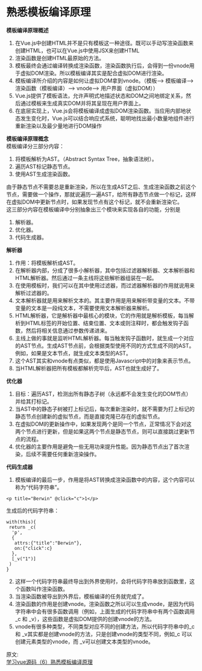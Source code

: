 # 熟悉模板编译原理
**模板编译原理概述**  
1. 在Vue.js中创建HTML并不是只有模板这一种途径。既可以手动写渲染函数来创建HTML，也可以在Vue.js中使用JSX来创建HTML
2. 渲染函数是创建HTML最原始的方法。
3. 模板最终会通过编译转换成渲染函数，渲染函数执行后，会得到一份vnode用于虚拟DOM渲染。所以模板编译其实是配合虚拟DOM进行渲染。
4. 模板编译所介绍的内容是如何让虚拟DOM拿到vnode。（模板--> 模板编译--> 渲染函数（模板编译）--> vnode--> 用户界面（虚拟DOM））
5. Vue.js提供了模板语法，允许声明式地描述状态和DOM之间地绑定关系，然后通过模板来生成真实DOM并将其呈现在用户界面上。
6. 在底层实现上，Vue.js会将模板编译成虚拟DOM渲染函数。当应用内部地状态发生变化时，Vue.js可以结合响应式系统，聪明地找出最小数量地组件进行重新渲染以及最少量地进行DOM操作

**模板编译原理概念**  
模板编译分三部分内容：  
1. 将模板解析为AST。（Abstract Syntax Tree，抽象语法树）。
2. 遍历AST标记静态节点。
3. 使用AST生成渲染函数。

由于静态节点不需要总是重新渲染，所以在生成AST之后、生成渲染函数之前这个节点，需要做一个操作，那就说遍历一遍AST，给所有静态节点做一个标记，这样在虚拟DOM中更新节点时，如果发现节点有这个标记，就不会重新渲染它。  
这三部分内容在模板编译中分别抽象出三个模块来实现各自的功能，分别是  
1. 解析器。
2. 优化器。
3. 代码生成器。

**解析器**  
1. 作用：将模板解析成AST。
2. 在解析器内部，分成了很多小解析器，其中包括过滤器解析器、文本解析器和HTML解析器。然后通过一条主线将这些解析器组装在一起。
3. 在使用模板时，我们可以在其中使用过滤器，而过滤器解析器的作用就说用来解析过滤器的。
4. 文本解析器就是用来解析文本的。其主要作用是用来解析带变量的文本。不带变量的文本是一段纯文本，不需要使用文本解析器来解析。
5. HTML解析器，它是解析器中最核心的模块，它的作用就是解析模板，每当解析到HTML标签的开始位置、结束位置、文本或则注释时，都会触发钩子函数，然后将相关信息通过参数传递进来。
6. 主线上做的事就是监听HTML解析器。每当触发钩子函数时，就生成一个对应的AST节点。生成AST节点前，会根据类型使用不同的方式生成不同的AST。例如，如果是文本节点，就生成文本类型的AST。
7. 这个AST其实和vnode有点类似，都是使用Javascript中的对象来表示节点。
8. 当HTML解析器把所有模板都解析完毕后，AST也就生成好了。

**优化器**  
1. 目标：遍历AST，检测出所有静态子树（永远都不会发生变化的DOM节点）并给其打标记。
2. 当AST中的静态子树被打上标记后，每次重新渲染时，就不需要为打上标记的静态节点创建新的虚拟节点，而是直接克隆已存在的虚拟节点。
3. 在虚拟DOM的更新操作中，如果发现两个是同一个节点，正常情况下会对这两个节点进行更新，但是如果这两个节点是静态节点，则可以直接跳过更新节点的流程。
4. 优化器的主要作用是避免一些无用功来提升性能。因为静态节点出了首次渲染，后续不需要任何重新渲染操作。

**代码生成器**  
1. 模板编译的最后一步，作用是将AST转换成渲染函数中的内容，这个内容可以称为“代码字符串”。
``` 
<p title="Berwin" @click="c">1</p>
```
生成后的代码字符串：  
``` 
with(this){ 
 return _c(
  'p',
  {
   attrs:{"title":"Berwin"},
   on:{"click":c}
  },
  [_v("1")] 
 )
}
```
2. 这样一个代码字符串最终导出到外界使用时，会将代码字符串放到函数里，这个函数叫作渲染函数。
3. 当渲染函数被导出到外界后，模板编译的任务就完成了。
4. 渲染函数的作用是创建vnode。渲染函数之所以可以生成vnode，是因为代码字符串中会有很多函数调用（例如，上面生成的代码字符串中有两个函数调用_c 和 _v），这些函数是虚拟DOM提供的创建vnode的方法。
5. vnode有很多种类型，不同类型对应不同的创建方法，所以代码字符串中的_c 和 _v其实都是创建vnode的方法，只是创建vnode的类型不同，例如_c 可以创建元素类型的vnode，而 _v可以创建文本类型的vnode。

原文:  
[学习vue源码（6）熟悉模板编译原理](https://juejin.cn/post/6844904181443067917)